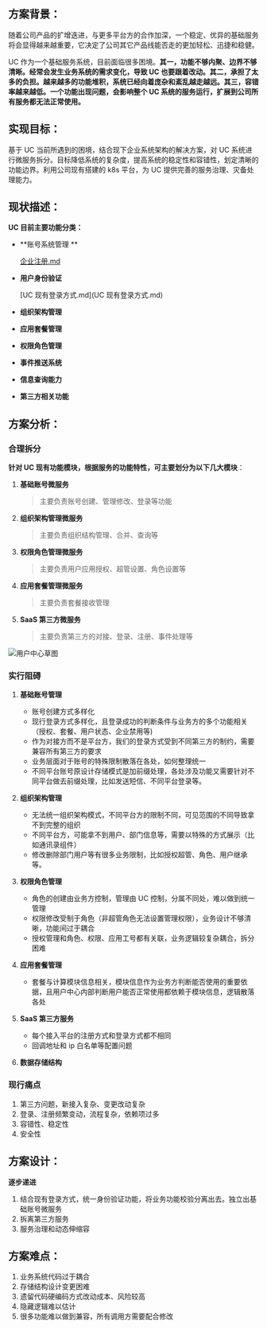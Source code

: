## 方案背景：

随着公司产品的扩增迭进，与更多平台方的合作加深，一个稳定、优异的基础服务将会显得越来越重要，它决定了公司其它产品线能否走的更加轻松、迅捷和稳健。

UC 作为一个基础服务系统，目前面临很多困境。**其一，功能不够内聚、边界不够清晰。经常会发生业务系统的需求变化，导致 UC 也要跟着改动。其二，承担了太多的负担。越来越多的功能堆积，系统已经向着庞杂和紊乱越走越远。其三，容错率越来越低。一个功能出现问题，会影响整个 UC 系统的服务运行，扩展到公司所有服务都无法正常使用。**



## 实现目标：

基于 UC 当前所遇到的困境，结合现下企业系统架构的解决方案，对 UC 系统进行微服务拆分。目标降低系统的复杂度，提高系统的稳定性和容错性，划定清晰的功能边界。利用公司现有搭建的 k8s 平台，为 UC 提供完善的服务治理、灾备处理能力。



## 现状描述：

**UC 目前主要功能分类：**

* **账号系统管理 **

  [企业注册.md](企业注册.md) 

* **用户身份验证**

  [UC 现有登录方式.md](UC 现有登录方式.md) 

* **组织架构管理**

* **应用套餐管理**

* **权限角色管理**

* **事件推送系统**

* **信息查询能力**

* **第三方相关功能**



## 方案分析：

### 合理拆分

**针对 UC 现有功能模块，根据服务的功能特性，可主要划分为以下几大模块**：

1. **基础账号微服务**

   > 主要负责账号创建、管理修改、登录等功能

2. **组织架构管理微服务**

   > 主要负责组织结构管理、合并、查询等

3. **权限角色管理微服务**

   > 主要负责用户应用授权、超管设置、角色设置等

4. **应用套餐管理微服务**

   > 主要负责套餐接收管理

5. **SaaS 第三方微服务**

	> 主要负责第三方的对接、登录、注册、事件处理等

![用户中心草图](http://blog-shifty.oss-cn-shanghai.aliyuncs.com/uPic/%E7%94%A8%E6%88%B7%E4%B8%AD%E5%BF%83%E8%8D%89%E5%9B%BE.png)

### 实行阻碍

1. **基础账号管理**
   * 账号创建方式多样化
   * 现行登录方式多样化，且登录成功的判断条件与业务方的多个功能相关（授权、套餐、用户状态、企业禁用等)
   * 作为对接方而不是平台方，我们的登录方式受到不同第三方的制约，需要兼容所有第三方的要求
   * 业务层面对于账号的特殊限制散落在各处，如何整理统一
   * 不同平台账号原设计存储模式是加前缀处理，各处涉及功能又需要针对不同平台做去前缀处理，比如发送短信、不同平台登录等。

2. **组织架构管理**
   * 无法统一组织架构模式，不同平台方的限制不同，可见范围的不同导致拿不到完整的组织
   * 不同平台方，可能拿不到用户、部门信息等，需要以特殊的方式展示（比如通讯录组件）
   * 修改删除部门用户等有很多业务限制，比如授权超管、角色、用户继承等。

3. **权限角色管理**
   * 角色的创建由业务方控制，管理由 UC 控制，分属不同处，难以做到统一管理
   * 权限修改受制于角色（非超管角色无法设置管理权限），业务设计不够清晰，功能间过于耦合
   * 授权管理和角色、权限、应用工号都有关联，业务逻辑较复杂耦合，拆分困难

4. **应用套餐管理**
   * 套餐与计算模块信息相关，模块信息作为业务方判断能否使用的重要依据，且用户中心内部判断用户能否正常使用都依赖于模块信息，逻辑散落各处
5. **SaaS 第三方服务**
   * 每个接入平台的注册方式和登录方式都不相同
   * 回调地址和 ip 白名单等配置问题
6. **数据存储结构**

### 现行痛点

1. 第三方问题，新接入复杂、变更改动复杂
2. 登录、注册频繁变动，流程复杂，依赖项过多
3. 容错性、稳定性
4. 安全性



## 方案设计：

**逐步递进**

1. 结合现有登录方式，统一身份验证功能，将业务功能校验分离出去。独立出基础账号微服务
2. 拆离第三方服务
3. 服务治理和动态伸缩容



## 方案难点：

1. 业务系统代码过于耦合
2. 存储结构设计变更困难
3. 遗留代码硬编码方式改动成本、风险较高
4. 隐藏逻辑难以估计
5. 很多功能难以做到兼容，所有调用方需要配合修改











